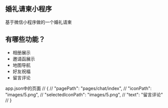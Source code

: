 
## 婚礼请柬小程序
基于微信小程序做的一个婚礼请柬

## 有哪些功能？

* 相册展示
* 邀请函展示
* 地图导航
* 好友祝福
* 留言评论

app.json中的页面
// {
//   "pagePath": "pages/chat/index",
//   "iconPath": "images/5.png",
//   "selectedIconPath": "images/5.png",
//   "text": "留言评论"
// }